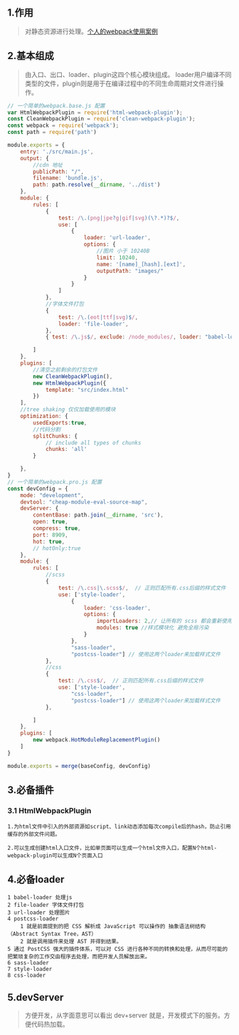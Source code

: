 ## 1.作用

> 对静态资源进行处理。[个人的webpack使用案例](https://github.com/cmming/webpack-demo.git)

## 2.基本组成

> 由入口、出口、loader、plugin这四个核心模块组成。 loader用户编译不同类型的文件，plugin则是用于在编译过程中的不同生命周期对文件进行操作。

```js
// 一个简单的webpack.base.js 配置
var HtmlWebpackPlugin = require('html-webpack-plugin');
const CleanWebpackPlugin = require('clean-webpack-plugin');
const webpack = require('webpack');
const path = require('path')

module.exports = {
    entry: './src/main.js',
    output: {
        //cdn 地址
        publicPath: "/",
        filename: 'bundle.js',
        path: path.resolve(__dirname, '../dist')
    },
    module: {
        rules: [
            {
                test: /\.(png|jpe?g|gif|svg)(\?.*)?$/,
                use: [
                    {
                        loader: 'url-loader',
                        options: {
                            //图片 小于 10240B 
                            limit: 10240,
                            name: '[name]_[hash].[ext]',
                            outputPath: "images/"
                        }
                    }
                ]
            },
            //字体文件打包
            {
                test: /\.(eot|ttf|svg)$/,
                loader: 'file-loader',
            },
            { test: /\.js$/, exclude: /node_modules/, loader: "babel-loader" }

        ]
    },
    plugins: [
        //清空之前剩余的打包文件
        new CleanWebpackPlugin(),
        new HtmlWebpackPlugin({
            template: "src/index.html"
        })
    ],
    //tree shaking 仅仅加载使用的模块
    optimization: {
        usedExports:true,
        //代码分割
        splitChunks: {
            // include all types of chunks
            chunks: 'all'
        }

    },
}
// 一个简单的webpack.pro.js 配置
const devConfig = {
    mode: "development",
    devtool: "cheap-module-eval-source-map",
    devServer: {
        contentBase: path.join(__dirname, 'src'),
        open: true,
        compress: true,
        port: 8909,
        hot: true,
        // hotOnly:true
    },
    module: {
        rules: [
            //scss
            {
                test: /\.css|\.scss$/,  // 正则匹配所有.css后缀的样式文件
                use: ['style-loader',
                    {
                        loader: 'css-loader',
                        options: {
                            importLoaders: 2,// 让所有的 scss 都会重新使用 sass-loader postcss-loader 进行处理
                            modules: true //样式模块化 避免全局污染
                        }
                    },
                    "sass-loader",
                    "postcss-loader"] // 使用这两个loader来加载样式文件
            },
            //css
            {
                test: /\.css$/,  // 正则匹配所有.css后缀的样式文件
                use: ['style-loader',
                    "css-loader",
                    "postcss-loader"] // 使用这两个loader来加载样式文件
            },

        ]
    },
    plugins: [
        new webpack.HotModuleReplacementPlugin()
    ]
}

module.exports = merge(baseConfig, devConfig)
```


## 3.必备插件

### 3.1 HtmlWebpackPlugin

    1.为html文件中引入的外部资源如script、link动态添加每次compile后的hash，防止引用缓存的外部文件问题。

    2.可以生成创建html入口文件，比如单页面可以生成一个html文件入口，配置N个html-webpack-plugin可以生成N个页面入口

## 4.必备loader 

    1 babel-loader 处理js
    2 file-loader 字体文件打包
    3 url-loader 处理图片
    4 postcss-loader
        1 就是前面提到的把 CSS 解析成 JavaScript 可以操作的 抽象语法树结构（Abstract Syntax Tree，AST）
        2 就是调用插件来处理 AST 并得到结果。
    5 通过 PostCSS 强大的插件体系，可以对 CSS 进行各种不同的转换和处理，从而尽可能的把繁琐复杂的工作交由程序去处理，而把开发人员解放出来。
    6 sass-loader
    7 style-loader
    8 css-loader

## 5.devServer

> 方便开发，从字面意思可以看出 dev+server 就是，开发模式下的服务。方便代码热加载。

